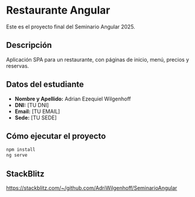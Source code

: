 # Restaurante Angular

Este es el proyecto final del Seminario Angular 2025.

## Descripción
Aplicación SPA para un restaurante, con páginas de inicio, menú, precios y reservas.

## Datos del estudiante
- **Nombre y Apellido:** Adrian Ezequiel Wilgenhoff
- **DNI:** [TU DNI]
- **Email:** [TU EMAIL]
- **Sede:** [TU SEDE]

## Cómo ejecutar el proyecto
```bash
npm install
ng serve
```

## StackBlitz
https://stackblitz.com/~/github.com/AdriWilgenhoff/SeminarioAngular
